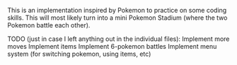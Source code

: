 This is an implementation inspired by Pokemon to practice on some coding skills.
This will most likely turn into a mini Pokemon Stadium (where the two Pokemon battle each other).

TODO (just in case I left anything out in the individual files):
Implement more moves
Implement items
Implement 6-pokemon battles
Implement menu system (for switching pokemon, using items, etc)